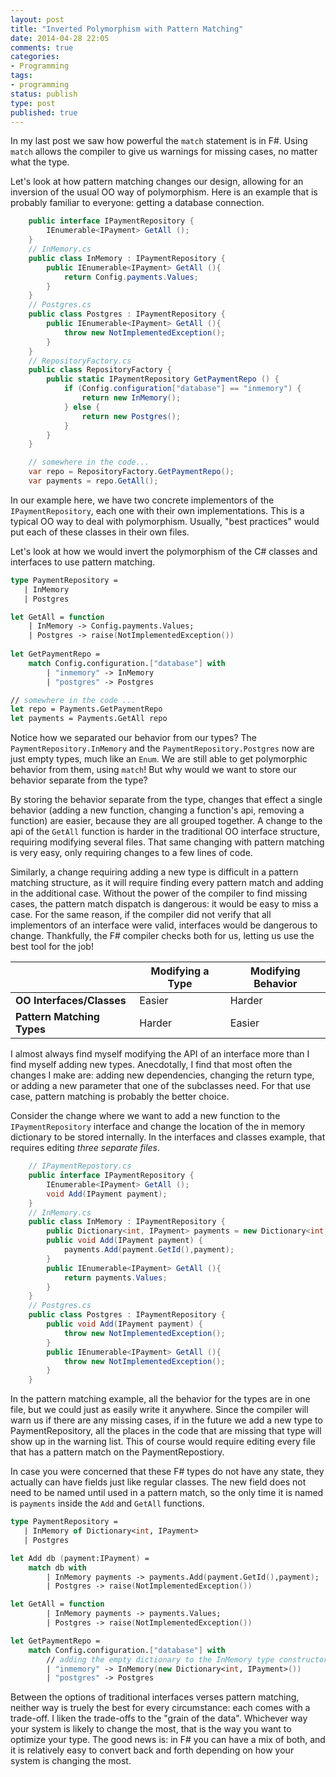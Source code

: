 ```yaml
---
layout: post
title: "Inverted Polymorphism with Pattern Matching"
date: 2014-04-28 22:05
comments: true
categories: 
- Programming
tags:
- programming
status: publish
type: post
published: true
---
```


In my last post we saw how powerful the `match` statement is in
F#. Using `match` allows the compiler to give us warnings for missing
cases, no matter what the type.

Let's look at how pattern matching changes our design, allowing for an
inversion of the usual OO way of polymorphism. Here is an example that
is probably familiar to everyone: getting a database connection.

``` csharp
	public interface IPaymentRepository {
		IEnumerable<IPayment> GetAll ();
	}
    // InMemory.cs
	public class InMemory : IPaymentRepository {
		public IEnumerable<IPayment> GetAll (){
			return Config.payments.Values;
		}
	}
    // Postgres.cs
	public class Postgres : IPaymentRepository {
		public IEnumerable<IPayment> GetAll (){
			throw new NotImplementedException();
		}
	}
    // RepositoryFactory.cs
	public class RepositoryFactory {
		public static IPaymentRepository GetPaymentRepo () {
			if (Config.configuration["database"] == "inmemory") {
				return new InMemory();
			} else {
				return new Postgres();
			}
		}
	}

    // somewhere in the code...
    var repo = RepositoryFactory.GetPaymentRepo();
    var payments = repo.GetAll();
```

In our example here, we have two concrete implementors of the
`IPaymentRepository`, each one with their own implementations. This is
a typical OO way to deal with polymorphism. Usually, "best practices"
would put each of these classes in their own files.

Let's look at how we would invert the polymorphism of the C# classes
and interfaces to use pattern matching.

``` fsharp
type PaymentRepository = 
   | InMemory
   | Postgres

let GetAll = function
    | InMemory -> Config.payments.Values;
    | Postgres -> raise(NotImplementedException())
        
let GetPaymentRepo = 
    match Config.configuration.["database"] with
        | "inmemory" -> InMemory
        | "postgres" -> Postgres 

// somewhere in the code ...
let repo = Payments.GetPaymentRepo
let payments = Payments.GetAll repo
```

Notice how we separated our behavior from our types? The
`PaymentRepository.InMemory` and the `PaymentRepository.Postgres` now are just empty
types, much like an `Enum`. We are still able to get polymorphic
behavior from them, using `match`! But why would we want to store our
behavior separate from the type?

By storing the behavior separate from the type, changes that effect a
single behavior (adding a new function, changing a function's api,
removing a function) are easier, because they are all grouped
together. A change to the api of the `GetAll` function is harder in
the traditional OO interface structure, requiring modifying several
files. That same changing with pattern matching is very easy, only
requiring changes to a few lines of code.

Similarly, a change requiring adding a new type is difficult in a
pattern matching structure, as it will require finding every pattern
match and adding in the additional case. Without the power of the
compiler to find missing cases, the pattern match dispatch is
dangerous: it would be easy to miss a case. For the same reason, if
the compiler did not verify that all implementors of an interface were
valid, interfaces would be dangerous to change. Thankfully, the F#
compiler checks both for us, letting us use the best tool for the job!

|| Modifying a Type  | Modifying Behavior |
|------------- |------------- | ------------- |
|**OO Interfaces/Classes**  |  Easier  | Harder 
|**Pattern Matching Types**  |         Harder  | Easier 

I almost always find myself modifying the API of an interface more
than I find myself adding new types. Anecdotally, I find that most
often the changes I make are: adding new dependencies, changing the
return type, or adding a new parameter that one of the subclasses
need. For that use case, pattern matching is probably the better
choice.

Consider the change where we want to add a new function to the
`IPaymentRepository` interface and change the location of the in
memory dictionary to be stored internally. In the interfaces and
classes example, that requires editing _three separate files_.

``` csharp
    // IPaymentRepostory.cs
	public interface IPaymentRepository {
		IEnumerable<IPayment> GetAll ();
		void Add(IPayment payment);
	}
    // InMemory.cs
	public class InMemory : IPaymentRepository {
		public Dictionary<int, IPayment> payments = new Dictionary<int, IPayment>();
		public void Add(IPayment payment) {
			payments.Add(payment.GetId(),payment);
		}
		public IEnumerable<IPayment> GetAll (){
			return payments.Values;
		}
	}
    // Postgres.cs
	public class Postgres : IPaymentRepository {
		public void Add(IPayment payment) {
			throw new NotImplementedException();
		}
		public IEnumerable<IPayment> GetAll (){
			throw new NotImplementedException();
		}
	}
```

In the pattern matching example, all the behavior for the types are in
one file, but we could just as easily write it anywhere. Since the
compiler will warn us if there are any missing cases, if in the future
we add a new type to PaymentRepository, all the places in the code
that are missing that type will show up in the warning list. This of
course would require editing every file that has a pattern match on
the PaymentRepostiory.

In case you were concerned that these F# types do not have any state,
they actually can have fields just like regular classes. The new field
does not need to be named until used in a pattern match, so the only
time it is named is `payments` inside the `Add` and `GetAll`
functions.

``` fsharp
type PaymentRepository = 
   | InMemory of Dictionary<int, IPayment>
   | Postgres

let Add db (payment:IPayment) = 
    match db with
        | InMemory payments -> payments.Add(payment.GetId(),payment);
        | Postgres -> raise(NotImplementedException())

let GetAll = function
        | InMemory payments -> payments.Values;
        | Postgres -> raise(NotImplementedException())

let GetPaymentRepo = 
    match Config.configuration.["database"] with
        // adding the empty dictionary to the InMemory type constructor
        | "inmemory" -> InMemory(new Dictionary<int, IPayment>())
        | "postgres" -> Postgres 
```

Between the options of traditional interfaces verses pattern matching,
neither way is truely the best for every circumstance: each comes with
a trade-off. I liken the trade-offs to the "grain of the
data". Whichever way your system is likely to change the most, that is
the way you want to optimize your type. The good news is: in F# you
can have a mix of both, and it is relatively easy to convert back and
forth depending on how your system is changing the most.
